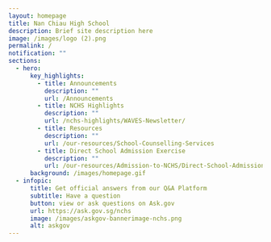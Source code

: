 ```yaml
---
layout: homepage
title: Nan Chiau High School
description: Brief site description here
image: /images/logo (2).png
permalink: /
notification: ""
sections:
  - hero:
      key_highlights:
        - title: Announcements
          description: ""
          url: /Announcements
        - title: NCHS Highlights
          description: ""
          url: /nchs-highlights/WAVES-Newsletter/
        - title: Resources
          description: ""
          url: /our-resources/School-Counselling-Services
        - title: Direct School Admission Exercise
          description: ""
          url: /our-resources/Admission-to-NCHS/Direct-School-Admission-Exercise/
      background: /images/homepage.gif
  - infopic:
      title: Get official answers from our Q&A Platform
      subtitle: Have a question
      button: view or ask questions on Ask.gov
      url: https://ask.gov.sg/nchs
      image: /images/askgov-bannerimage-nchs.png
      alt: askgov
---
```

